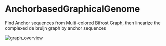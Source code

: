 # AnchorbasedGraphicalGenome

Find Anchor sequences from Multi-colored Bifrost Graph, then linearize the complexed de bruijn graph by anchor sequences

![graph_overview](https://github.com/hangsuUNC/AnchorbasedGraphicalGenome/assets/129195112/5cc1a1eb-b524-4315-afa7-07d49a72e930)
